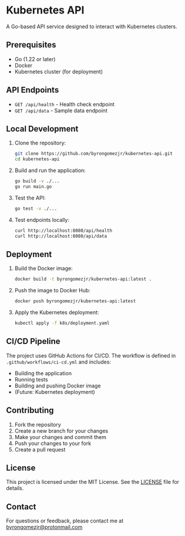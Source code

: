 # Kubernetes API

A Go-based API service designed to interact with Kubernetes clusters.

## Prerequisites
- Go (1.22 or later)
- Docker
- Kubernetes cluster (for deployment)

## API Endpoints
- `GET /api/health` - Health check endpoint
- `GET /api/data` - Sample data endpoint

## Local Development
1. Clone the repository:
   ```bash
   git clone https://github.com/byrongomezjr/kubernetes-api.git
   cd kubernetes-api
   ```
2. Build and run the application:
   ```bash
   go build -v ./...
   go run main.go
   ```
3. Test the API:
   ```bash
   go test -v ./...
   ```
4. Test endpoints locally:
   ```bash
   curl http://localhost:8080/api/health
   curl http://localhost:8080/api/data
   ```

## Deployment
1. Build the Docker image:
   ```bash
   docker build -t byrongomezjr/kubernetes-api:latest .
   ```
2. Push the image to Docker Hub:
   ```bash
   docker push byrongomezjr/kubernetes-api:latest
   ```
3. Apply the Kubernetes deployment:
   ```bash
   kubectl apply -f k8s/deployment.yaml
   ```

## CI/CD Pipeline
The project uses GitHub Actions for CI/CD. The workflow is defined in `.github/workflows/ci-cd.yml` and includes:
- Building the application
- Running tests
- Building and pushing Docker image
- (Future: Kubernetes deployment)

## Contributing
1. Fork the repository
2. Create a new branch for your changes
3. Make your changes and commit them
4. Push your changes to your fork
5. Create a pull request

## License
This project is licensed under the MIT License. See the [LICENSE](LICENSE) file for details.

## Contact
For questions or feedback, please contact me at byrongomezjr@protonmail.com

